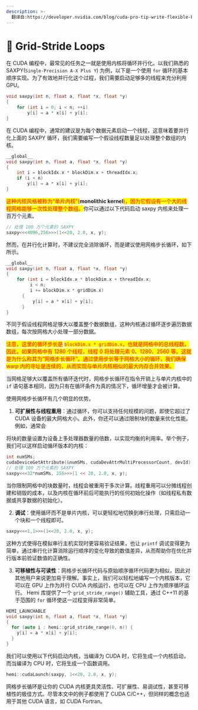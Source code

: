 ```yaml
---
description: >-
  翻译自:https://developer.nvidia.com/blog/cuda-pro-tip-write-flexible-kernels-grid-stride-loops/
---
```


# 🤫 Grid-Stride Loops

在 CUDA 编程中，最常见的任务之一就是使用内核将循环并行化。以我们熟悉的 SAXPY(`Single-Precision A·X Plus Y`) 为例，以下是一个使用 `for` 循环的基本顺序实现。为了有效地并行化这个过程，我们需要启动足够多的线程来充分利用 GPU。

```cpp
void saxpy(int n, float a, float *x, float *y)
{
    for (int i = 0; i < n; ++i)
        y[i] = a * x[i] + y[i];
}
```

在 CUDA 编程中，通常的建议是为每个数据元素启动一个线程，这意味着要并行化上面的 SAXPY 循环，我们需要编写一个假设线程数量足以处理整个数组的内核。

```cpp
__global__
void saxpy(int n, float a, float *x, float *y)
{
    int i = blockIdx.x * blockDim.x + threadIdx.x;
    if (i < n) 
        y[i] = a * x[i] + y[i];
}
```

<mark style="color:red;">这种内核风格被称为“单片内核”(</mark>**monolithic kernel**<mark style="color:red;">)，因为它假设有一个大的线程网格能够一次性处理整个数组。</mark>你可以通过以下代码启动 saxpy 内核来处理一百万个元素。

```cpp
// 处理 100 万个元素的 SAXPY
saxpy<<<4096,256>>>(1<<20, 2.0, x, y);
```

然而，在并行化计算时，不建议完全消除循环，而是建议使用网格步长循环，如下所示。

```cpp
__global__
void saxpy(int n, float a, float *x, float *y)
{
    for (int i = blockIdx.x * blockDim.x + threadIdx.x; 
         i < n; 
         i += blockDim.x * gridDim.x) 
      {
          y[i] = a * x[i] + y[i];
      }
}
```

不同于假设线程网格足够大以覆盖整个数据数组，这种内核通过循环逐步遍历数据数组，每次按网格大小处理一部分数据。

<mark style="color:red;">注意，这里的循环步长是</mark> <mark style="color:red;"></mark><mark style="color:red;">`blockDim.x * gridDim.x`</mark><mark style="color:red;">，也就是网格中的总线程数。因此，如果网格中有 1280 个线程，线程 0 将处理元素 0、1280、2560 等。这就是为什么称其为“网格步长循环”。通过使用步长等于网格大小的循环，我们确保 warp 内的寻址是连续的，从而实现与单片内核相似的最大内存合并效果。</mark>

当网格足够大以覆盖所有循环迭代时，网格步长循环在指令开销上与单片内核中的 `if` 语句基本相同，因为只有在循环条件为真的情况下，循环增量才会被计算。

使用网格步长循环有几个明显的优势。

1. **可扩展性与线程重用**：通过循环，你可以支持任何规模的问题，即使它超过了 CUDA 设备的最大网格大小。此外，你还可以通过限制块的数量来优化性能。例如，通常会

将块的数量设置为设备上多处理器数量的倍数，以实现均衡的利用率。举个例子，我们可以这样启动循环版本的内核：

```cpp
int numSMs;
cudaDeviceGetAttribute(&numSMs, cudaDevAttrMultiProcessorCount, devId);
// 处理 100 万个元素的 SAXPY
saxpy<<<32*numSMs, 256>>>(1 << 20, 2.0, x, y);
```

当你限制网格中的块数量时，线程会被重用于多次计算。线程重用可以分摊线程创建和销毁的成本，以及内核在循环前后可能执行的任何初始化操作（如线程私有数据或共享数据的初始化）。

2. **调试**：使用循环而不是单片内核，可以更轻松地切换到串行处理，只需启动一个块和一个线程即可。

```cpp
saxpy<<<1,1>>>(1<<20, 2.0, x, y);
```

这种方式使得在模拟串行主机实现时更容易验证结果，也让 `printf` 调试变得更为简单，通过串行化计算消除运行顺序的变化导致的数值差异，从而帮助你在优化并行版本前验证数值的正确性。

3. **可移植性与可读性**：网格步长循环代码与原始顺序循环代码更为相似，因此对其他用户来说更加易于理解。事实上，我们可以轻松地编写一个内核版本，它可以在 GPU 上作为并行 CUDA 内核运行，也可以在 CPU 上作为顺序循环运行。 Hemi 库提供了一个 `grid_stride_range()` 辅助工具，通过 C++11 的基于范围的 `for` 循环使这一过程变得非常简单。

```cpp
HEMI_LAUNCHABLE
void saxpy(int n, float a, float *x, float *y)
{
  for (auto i : hemi::grid_stride_range(0, n)) {
    y[i] = a * x[i] + y[i];
  }
}
```

我们可以使用以下代码启动内核，当编译为 CUDA 时，它将生成一个内核启动，而当编译为 CPU 时，它将生成一个函数调用。

```cpp
hemi::cudaLaunch(saxpy, 1<<20, 2.0, x, y);
```

网格步长循环是让你的 CUDA 内核更具灵活性、可扩展性、易调试性，甚至可移植性的极佳方式。尽管本文中的例子都使用了 CUDA C/C++，但同样的概念也适用于其他 CUDA 语言，如 CUDA Fortran。
